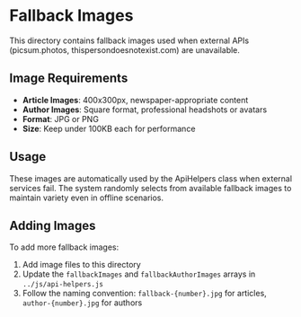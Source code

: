 # Fallback Images

This directory contains fallback images used when external APIs (picsum.photos, thispersondoesnotexist.com) are unavailable.

## Image Requirements

- **Article Images**: 400x300px, newspaper-appropriate content
- **Author Images**: Square format, professional headshots or avatars
- **Format**: JPG or PNG
- **Size**: Keep under 100KB each for performance

## Usage

These images are automatically used by the ApiHelpers class when external services fail. The system randomly selects from available fallback images to maintain variety even in offline scenarios.

## Adding Images

To add more fallback images:
1. Add image files to this directory
2. Update the `fallbackImages` and `fallbackAuthorImages` arrays in `../js/api-helpers.js`
3. Follow the naming convention: `fallback-{number}.jpg` for articles, `author-{number}.jpg` for authors